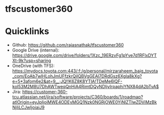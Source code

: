 # tfscustomer360

# Quicklinks

- Github: https://github.com/rajasnathak/tfscustomer360
- Google Drive (internal): https://drive.google.com/drive/folders/1Xzc_19ERzvFg1pYve7d1RFlxDYTXt-9k?usp=sharing
- OneDrive (with TFS): https://mydocs.toyota.com:443/:f:/g/personal/mirzaraheem_baig_toyota_com/EoAb7wlHLohJmUFfzkrQilQBVgGEAl7DRdGsz6XgIa8kXg?e=5*3afom6e2&at=9__;JQ!!K6Z8K8YTIA!TDeMe6lQF-kol53M2M8U7DhAWTweqQnHiA4RimtDQyNDljyIrpaphiYNX84dA2bTvA$
- Jira:
https://customer-360-tcu.atlassian.net/jira/software/projects/C360/boards/1/roadmap?atlOrigin=eyJpIjoiMWE4ODEyMGQ1Nzk0NGRjOWE0YjNlZTIwZDViMzBkNjIiLCJwIjoiaiJ9
